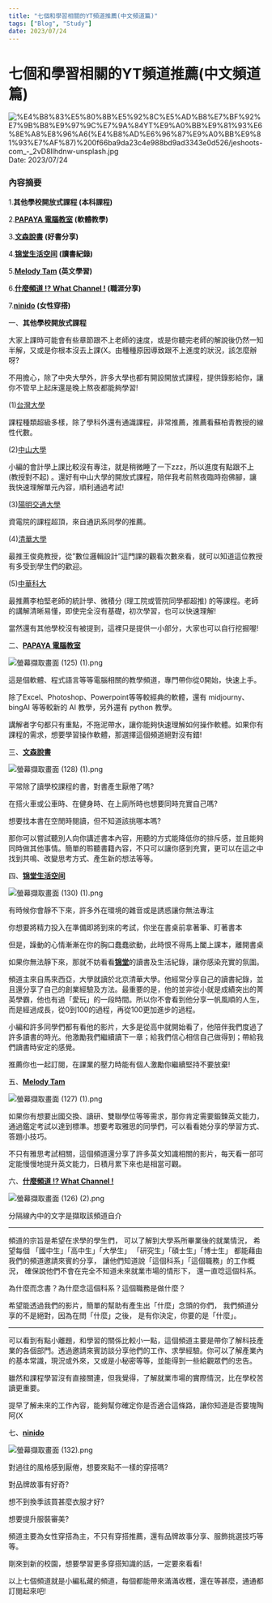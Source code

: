 ```yaml
---
title: "七個和學習相關的YT頻道推薦(中文頻道篇)"
tags: ["Blog", "Study"]
date: 2023/07/24
---
```

# 七個和學習相關的YT頻道推薦(中文頻道篇)

![%E4%B8%83%E5%80%8B%E5%92%8C%E5%AD%B8%E7%BF%92%E7%9B%B8%E9%97%9C%E7%9A%84YT%E9%A0%BB%E9%81%93%E6%8E%A8%E8%96%A6(%E4%B8%AD%E6%96%87%E9%A0%BB%E9%81%93%E7%AF%87)%200f66ba9da23c4e988bd9ad3343e0d526/jeshoots-com_-_2vD8lIhdnw-unsplash.jpg](https://github.com/NCU-FRESH/2024-blog/blob/main/%E4%B8%83%E5%80%8B%E5%92%8C%E5%AD%B8%E7%BF%92%E7%9B%B8%E9%97%9C%E7%9A%84YT%E9%A0%BB%E9%81%93%E6%8E%A8%E8%96%A6(%E4%B8%AD%E6%96%87%E9%A0%BB%E9%81%93%E7%AF%87)/jeshoots-com_-_2vD8lIhdnw-unsplash.jpg?raw=true)
Date: 2023/07/24

### 內容摘要

1.**其他學校開放式課程  (本科課程)**

2.**[PAPAYA 電腦教室](https://www.youtube.com/@papayaclass) (軟體教學)** 

3.**[文森說書](https://www.youtube.com/@vincent_reading)  (好書分享)**

4.**[锦堂生活空间](https://www.youtube.com/@user-jc6jo4mw8c/videos) (讀書紀錄)** 

5.**[Melody Tam](https://www.youtube.com/@MelodyTam/videos) (英文學習)**  

6.**[什麼頻道 !? What Channel !](https://www.youtube.com/@what_channel) (職涯分享)**

7.**[ninido](https://www.youtube.com/@ninido) (女性穿搭)**

一、**其他學校開放式課程** 

大家上課時可能會有些章節跟不上老師的速度，或是你聽完老師的解說後仍然一知半解，又或是你根本沒去上課(X。由種種原因導致跟不上進度的狀況，該怎麼辦呀?

不用擔心，除了中央大學外，許多大學也都有開設開放式課程，提供錄影給你，讓你不管早上起床還是晚上熬夜都能夠學習!

(1)[台灣大學](http://ocw.aca.ntu.edu.tw/ntu-ocw/) 

課程種類超級多樣，除了學科外還有通識課程，非常推薦，推薦看蘇柏青教授的線性代數。

(2)[中山大學](https://www.youtube.com/@NSYSUOCW) 

小編的會計學上課比較沒有專注，就是稍微睡了一下zzz，所以進度有點跟不上 (教授對不起) 。還好有中山大學的開放式課程，陪伴我考前熬夜臨時抱佛腳，讓我快速理解單元內容，順利通過考試!

(3)[陽明交通大學](https://www.youtube.com/@NYCUOCW)

資電院的課程超頂，來自通訊系同學的推薦。

(4)[清華大學](https://www.youtube.com/@NTHUOCW)

最推王俊堯教授，從”數位邏輯設計”這門課的觀看次數來看，就可以知道這位教授有多受到學生們的歡迎。

(5)[中華科大](https://www.youtube.com/@CUSTCourses) 

最推薦李柏堅老師的統計學、微積分 (理工院或管院同學都超推) 的等課程。老師的講解清晰易懂，即使完全沒有基礎，初次學習，也可以快速理解!

當然還有其他學校沒有被提到，這裡只是提供一小部分，大家也可以自行挖掘喔!

二、[**PAPAYA 電腦教室**](https://www.youtube.com/@papayaclass)

![螢幕擷取畫面 (125) (1).png](https://github.com/NCU-FRESH/2024-blog/blob/main/%E4%B8%83%E5%80%8B%E5%92%8C%E5%AD%B8%E7%BF%92%E7%9B%B8%E9%97%9C%E7%9A%84YT%E9%A0%BB%E9%81%93%E6%8E%A8%E8%96%A6(%E4%B8%AD%E6%96%87%E9%A0%BB%E9%81%93%E7%AF%87)/%25E8%259E%25A2%25E5%25B9%2595%25E6%2593%25B7%25E5%258F%2596%25E7%2595%25AB%25E9%259D%25A2_(125)_(1).png?raw=true)

這是個軟體、程式語言等等電腦相關的教學頻道，專門帶你從0開始，快速上手。

除了Excel、Photoshop、Powerpoint等等較經典的軟體，還有 midjourny、bingAI 等等較新的 AI 教學，另外還有 python 教學。

講解者字句都只有重點，不拖泥帶水，讓你能夠快速理解如何操作軟體。如果你有課程的需求，想要學習操作軟體，那選擇這個頻道絕對沒有錯!

三、**[文森說書](https://www.youtube.com/@vincent_reading)** 

![螢幕擷取畫面 (128) (1).png](https://github.com/NCU-FRESH/2024-blog/blob/main/%E4%B8%83%E5%80%8B%E5%92%8C%E5%AD%B8%E7%BF%92%E7%9B%B8%E9%97%9C%E7%9A%84YT%E9%A0%BB%E9%81%93%E6%8E%A8%E8%96%A6(%E4%B8%AD%E6%96%87%E9%A0%BB%E9%81%93%E7%AF%87)/%25E8%259E%25A2%25E5%25B9%2595%25E6%2593%25B7%25E5%258F%2596%25E7%2595%25AB%25E9%259D%25A2_(128)_(1).png?raw=true)

平常除了讀學校課程的書，對書產生厭倦了嗎? 

在搭火車或公車時、在健身時、在上廁所時也想要同時充實自己嗎?

想要找本書在空閒時閱讀，但不知道該挑哪本嗎?

那你可以嘗試聽別人向你講述書本內容，用聽的方式能降低你的排斥感，並且能夠同時做其他事情。簡單的聆聽書籍內容，不只可以讓你感到充實，更可以在這之中找到共鳴、改變思考方式、產生新的想法等等。

四、[**锦堂生活空间**](https://www.youtube.com/@user-jc6jo4mw8c/videos)

![螢幕擷取畫面 (130) (1).png](https://github.com/NCU-FRESH/2024-blog/blob/main/%E4%B8%83%E5%80%8B%E5%92%8C%E5%AD%B8%E7%BF%92%E7%9B%B8%E9%97%9C%E7%9A%84YT%E9%A0%BB%E9%81%93%E6%8E%A8%E8%96%A6(%E4%B8%AD%E6%96%87%E9%A0%BB%E9%81%93%E7%AF%87)/%25E8%259E%25A2%25E5%25B9%2595%25E6%2593%25B7%25E5%258F%2596%25E7%2595%25AB%25E9%259D%25A2_(130)_(1).png?raw=true)

有時候你會靜不下來，許多外在環境的雜音或是誘惑讓你無法專注

你想要將精力投入在準備即將到來的考試，你坐在書桌前拿著筆、盯著書本

但是，躁動的心情漸漸在你的胸口蠢蠢欲動，此時恨不得馬上闔上課本，離開書桌

如果你無法靜下來，那就不妨看看[**锦堂**](https://www.youtube.com/@user-jc6jo4mw8c/videos)的讀書及生活紀錄，讓你感染充實的氛圍。

頻道主來自馬來西亞，大學就讀於北京清華大學。他經常分享自己的讀書紀錄，並且還分享了自己的創業經驗及方法。最重要的是，他的並非從小就是成績突出的菁英學霸，他也有過「愛玩」的一段時間。所以你不會看到他分享一帆風順的人生，而是經過成長，從0到100的過程，再從100更加進步的過程。

小編和許多同學們都有看他的影片，大多是從高中就開始看了，他陪伴我們度過了許多讀書的時光。他激勵我們繼續讀下一章；給我們信心相信自己做得到；帶給我們讀書時安定的感覺。

推薦你也一起訂閱，在課業的壓力時能有個人激勵你繼續堅持不要放棄!

五、[**Melody Tam**](https://www.youtube.com/@MelodyTam/videos)

![螢幕擷取畫面 (127) (1).png](https://github.com/NCU-FRESH/2024-blog/blob/main/%E4%B8%83%E5%80%8B%E5%92%8C%E5%AD%B8%E7%BF%92%E7%9B%B8%E9%97%9C%E7%9A%84YT%E9%A0%BB%E9%81%93%E6%8E%A8%E8%96%A6(%E4%B8%AD%E6%96%87%E9%A0%BB%E9%81%93%E7%AF%87)/%25E8%259E%25A2%25E5%25B9%2595%25E6%2593%25B7%25E5%258F%2596%25E7%2595%25AB%25E9%259D%25A2_(127)_(1).png?raw=true)

如果你有想要出國交換、讀研、雙聯學位等等需求，那你肯定需要鍛鍊英文能力，通過鑑定考試以達到標準。想要考取雅思的同學們，可以看看她分享的學習方式、答題小技巧。

不只有雅思考試相關，這個頻道還分享了許多英文知識相關的影片，每天看一部可定能慢慢地提升英文能力，日積月累下來也是相當可觀。

六、[**什麼頻道 !? What Channel !**](https://www.youtube.com/@what_channel)

![螢幕擷取畫面 (126) (2).png](https://github.com/NCU-FRESH/2024-blog/blob/main/%E4%B8%83%E5%80%8B%E5%92%8C%E5%AD%B8%E7%BF%92%E7%9B%B8%E9%97%9C%E7%9A%84YT%E9%A0%BB%E9%81%93%E6%8E%A8%E8%96%A6(%E4%B8%AD%E6%96%87%E9%A0%BB%E9%81%93%E7%AF%87)/%25E8%259E%25A2%25E5%25B9%2595%25E6%2593%25B7%25E5%258F%2596%25E7%2595%25AB%25E9%259D%25A2_(126)_(2).png?raw=true)

分隔線內中的文字是擷取該頻道自介

---

頻道的宗旨是希望在求學的學生們，
可以了解到大學系所畢業後的就業情況，
希望每個
「國中生」「高中生」「大學生」
「研究生」「碩士生」「博士生」
都能藉由我們的頻道邀請來賓的分享，
讓他們知道說「這個科系」「這個職務」的工作概況，
確保說他們不會在完全不知道未來就業市場的情形下，
還一直唸這個科系。

為什麼而念書？為什麼念這個科系？這個職務是做什麼？

希望能透過我們的影片，簡單的幫助有產生出「什麼」念頭的你們，
我們頻道分享的不是絕對，因為在問「什麼」之後，
是有你決定，你要的是「什麼」。

---

可以看到有點小離題，和學習的關係比較小一點，這個頻道主要是帶你了解科技產業的各個部門。透過邀請來賓訪談分享他們的工作、求學經驗。你可以了解產業內的基本常識，現況或外來，又或是小秘密等等，並能得到一些給觀眾們的忠告。

雖然和課程學習沒有直接關連，但我覺得，了解就業市場的實際情況，比在學校苦讀更重要。

提早了解未來的工作內容，能夠幫你確定你是否適合這條路，讓你知道是否要塊陶阿(X

七、[**ninido**](https://www.youtube.com/@ninido)

![螢幕擷取畫面 (132).png](https://github.com/NCU-FRESH/2024-blog/blob/main/%E4%B8%83%E5%80%8B%E5%92%8C%E5%AD%B8%E7%BF%92%E7%9B%B8%E9%97%9C%E7%9A%84YT%E9%A0%BB%E9%81%93%E6%8E%A8%E8%96%A6(%E4%B8%AD%E6%96%87%E9%A0%BB%E9%81%93%E7%AF%87)/%25E8%259E%25A2%25E5%25B9%2595%25E6%2593%25B7%25E5%258F%2596%25E7%2595%25AB%25E9%259D%25A2_(132).png?raw=true)

對過往的風格感到厭倦，想要來點不一樣的穿搭嗎?

對品牌故事有好奇?

想不到換季該買甚麼衣服才好?

想要提升服裝審美?

頻道主要為女性穿搭為主，不只有穿搭推薦，還有品牌故事分享、服飾挑選技巧等等。

剛來到新的校園，想要學習更多穿搭知識的話，一定要來看看!

以上七個頻道就是小編私藏的頻道，每個都能帶來滿滿收穫，還在等甚麼，通通都訂閱起來吧!
